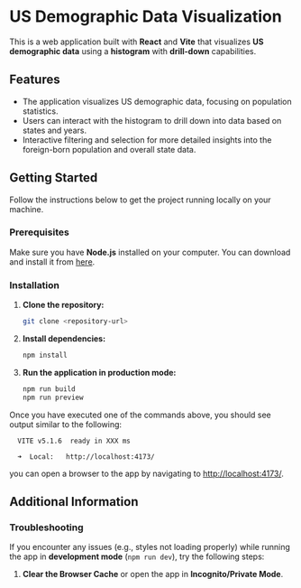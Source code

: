 # US Demographic Data Visualization

This is a web application built with **React** and **Vite** that visualizes **US demographic data** using a **histogram** with **drill-down** capabilities.

## Features

- The application visualizes US demographic data, focusing on population statistics.
- Users can interact with the histogram to drill down into data based on states and years.
- Interactive filtering and selection for more detailed insights into the foreign-born population and overall state data.

## Getting Started

Follow the instructions below to get the project running locally on your machine.

### Prerequisites

Make sure you have **Node.js** installed on your computer. You can download and install it from [here](https://nodejs.org/).

### Installation

1. **Clone the repository:**

   ```bash
   git clone <repository-url>
   
2. **Install dependencies:**

   ```bash
   npm install
   
3. **Run the application in production mode:**

   ```bash
   npm run build
   npm run preview

Once you have executed one of the commands above, you should see output similar to the following:
```
  VITE v5.1.6  ready in XXX ms

  ➜  Local:   http://localhost:4173/
```
you can open a browser to the app by navigating to [http://localhost:4173/](http://localhost:4173/).

## Additional Information

### Troubleshooting

If you encounter any issues (e.g., styles not loading properly) while running the app in **development mode** (`npm run dev`), try the following steps:

1. **Clear the Browser Cache** or open the app in **Incognito/Private Mode**.
